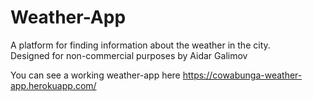 # Weather-App

A platform for finding information about the weather in the city. <br>
Designed for non-commercial purposes by Aidar Galimov


You can see a working weather-app here https://cowabunga-weather-app.herokuapp.com/
